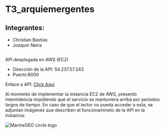 # T3_arquiemergentes

## Integrantes:
- Christian Bastias 
- Joaquín Neira

## 

API desplegada en AWS (EC2)
- Dirección de la API: 54.237.57.243
- Puerto:8000

Enlace a API: [Click Aquí](http://54.237.57.243:8000/api/location/12345/1)

Al momento de implementar la instancia EC2 de AWS, presentó intermitencia impidiendo que el servicio se mantuviera arriba por periodos largos de tiempo. En caso de que el lector no pueda acceder a esta, se adjuntan imágenes que describen el funcionamineto de la API en la instancia:

![MarineGEO circle logo](/assets/img/MarineGEO_logo.png "MarineGEO logo")


